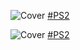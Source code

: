 <!--

<details>
<summary>layout: page
title: "the Getaway"
permalink: https://jeuxsf.github.io/JSF/sony/theGetaway/

</details>
  
#### hidden field with metadata

-->

![Cover](https://www.mobygames.com/images/covers/l/18208-the-getaway-playstation-2-front-cover.jpg)
[#PS2](https://ouo.io/3ouE3q)

![Cover](https://www.mobygames.com/images/covers/l/81617-the-getaway-black-monday-playstation-2-front-cover.jpg)
[#PS2](https://ouo.io/NFq15X)
